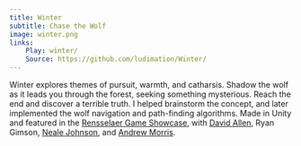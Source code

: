 ```yaml
---
title: Winter
subtitle: Chase the Wolf
image: winter.png
links:
    Play: winter/
    Source: https://github.com/ludimation/Winter/
---
```

Winter explores themes of pursuit, warmth, and catharsis. Shadow the wolf as it leads you through the forest, seeking something mysterious. Reach the end and discover a terrible truth. I helped brainstorm the concept, and later implemented the wolf navigation and path-finding algorithms. Made in Unity and featured in the [Rensselaer Game Showcase](http://gamedev.union.rpi.edu/rgs-home/rgs/), with [David Allen](http://ludimotion.com/), Ryan Gimson, [Neale Johnson](http://diokatsu.wix.com/portfolio/), and [Andrew Morris](http://www.jump4r.com/).
